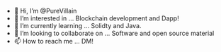 - 👋 Hi, I’m @PureVillain
- 👀 I’m interested in ... Blockchain development and Dapp!
- 🌱 I’m currently learning ... Solidty and Java.
- 💞️ I’m looking to collaborate on ... Software and open source material 
- 📫 How to reach me ... DM!

<!---
PureVillain/PureVillain is a ✨ special ✨ repository because its `README.md` (this file) appears on your GitHub profile.
You can click the Preview link to take a look at your changes.
--->
